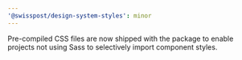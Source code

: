 ```yaml
---
'@swisspost/design-system-styles': minor
---
```


Pre-compiled CSS files are now shipped with the package to enable projects not using Sass to selectively import component styles.
